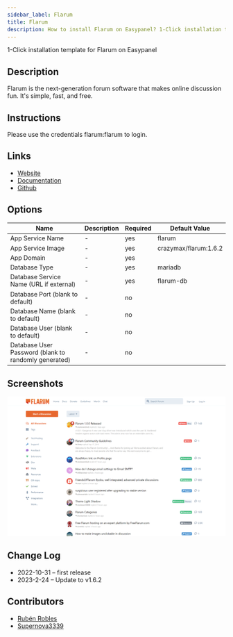 ```yaml
---
sidebar_label: Flarum
title: Flarum
description: How to install Flarum on Easypanel? 1-Click installation template for Flarum on Easypanel
---
```


<!-- generated -->

1-Click installation template for Flarum on Easypanel

## Description

Flarum is the next-generation forum software that makes online discussion fun. It's simple, fast, and free.

## Instructions

Please use the credentials flarum:flarum to login.

## Links

- [Website](https://flarum.org/)
- [Documentation](https://docs.flarum.org/)
- [Github](https://github.com/flarum/flarum)

## Options

Name | Description | Required | Default Value
-|-|-|-
App Service Name | - | yes | flarum
App Service Image | - | yes | crazymax/flarum:1.6.2
App Domain | - | yes | 
Database Type | - | yes | mariadb
Database Service Name (URL if external) | - | yes | flarum-db
Database Port (blank to default) | - | no | 
Database Name (blank to default) | - | no | 
Database User (blank to default) | - | no | 
Database User Password (blank to randomly generated) | - | no | 

## Screenshots

![Flarum Screenshot](./assets/screenshot.png)

## Change Log

- 2022-10-31 – first release
- 2023-2-24 – Update to v1.6.2

## Contributors

- [Rubén Robles](https://github.com/D8vjork)
- [Supernova3339](https://github.com/Supernova3339)
